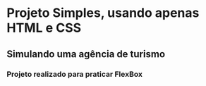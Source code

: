 # Projeto Simples, usando apenas HTML e CSS
## Simulando uma agência de turismo
### Projeto realizado para praticar FlexBox

